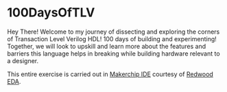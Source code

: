 # 100DaysOfTLV
Hey There! Welcome to my journey of dissecting and exploring the corners of Transaction Level Verilog HDL! 100 days of building and experimenting! Together, we will look to upskill and learn more about the features and barriers this language helps in breaking while building hardware relevant to a designer. 

This entire exercise is carried out in [Makerchip IDE](https://www.makerchip.com/) courtesy of [Redwood EDA](https://www.redwoodeda.com/).



 

